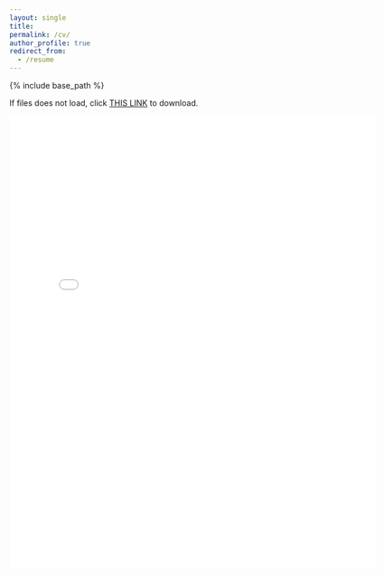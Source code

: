 ```yaml
---
layout: single
title:
permalink: /cv/
author_profile: true
redirect_from:
  - /resume
---
```


{% include base_path %}

If files does not load, click [THIS LINK](https://cseveren.github.io/files/Severen_CV_20180715.pdf) to download.

<embed src="{{ site.baseurl }}/files/Severen_CV_20180715.pdf" width="650" height="800" type='application/pdf'>

